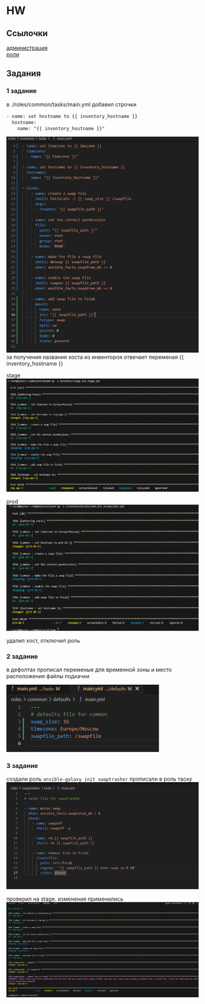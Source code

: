 # HW


## Cсылочки  

[администрация](https://gitlab.com/prushe/administration)  
[роли](https://gitlab.com/prushe/administration-roles)


## Задания

### 1 задание 
в ./roles/common/tasks/main.yml добавил строчки
```
- name: set hostname to {{ inventory_hostname }}
  hostname:
    name: "{{ inventory_hostname }}"
```
[![картинка-клик](1-add-var-hostname.png)](https://gitlab.com/prushe/administration-roles/-/blob/master/common/tasks/main.yml)
за получения названия хоста из инвентороя отвечает переменая {{ inventory_hostname }}

stage
![](1-add-var-hostname-stage-successfully.png)


prod
![](1-add-var-hostname-prod-successfully.png)

удалил хост, отключил роль


### 2 задание
в дефолтах прописал переменые для временной зоны и место расположения файлы подкачки
  
[![картинка-клик](2-add-def-vars.png)](https://gitlab.com/prushe/administration-roles/-/blob/master/common/defaults/main.yml)


### 3 задание
создали роль `ansible-galaxy init swaptrasher`
прописали в роль таску
[![](3-swaptrasher.png)](https://gitlab.com/prushe/administration-roles/-/blob/master/swaptrasher/tasks/main.yml?ref_type=heads)

проверил на stage. изменения применились
![](3-swaptrasher-successfully.png)

